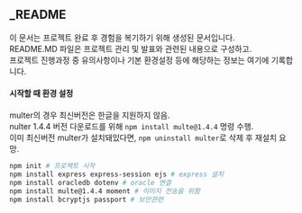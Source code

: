 ## _README
이 문서는 프로젝트 완료 후 경험을 복기하기 위해 생성된 문서입니다.  
README.MD 파일은 프로젝트 관리 및 발표와 관련된 내용으로 구성하고.  
프로젝트 진행과정 중 유의사항이나 기본 환경설정 등에 해당하는 정보는 여기에 기록합니다.  


#### 시작할 때 환경 설정
multer의 경우 최신버전은 한글을 지원하지 않음.   
nulter 1.4.4 버전 다운로드를 위해 ```npm install multe@1.4.4``` 명령 수행.   
이미 최신버전 multer가 설치돼있다면, ```npm uninstall multer```로 삭제 후 재설치 요망.
```bash
npm init # 프로젝트 시작
npm install express express-session ejs # express 설치
npm install oracledb dotenv # oracle 연결
npm install multe@1.4.4 moment # 이미지 전송을 위함
npm install bcryptjs passport # 보안관련
```

